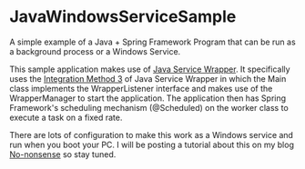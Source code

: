 JavaWindowsServiceSample
========================

A simple example of a Java + Spring Framework Program that can be run as a background process or a Windows Service.

This sample application makes use of [Java Service Wrapper](http://wrapper.tanukisoftware.com). It specifically uses the [Integration Method 3](http://wrapper.tanukisoftware.com/doc/english/integrate-listener.html) of Java Service Wrapper in which the Main class implements the WrapperListener interface and makes use of the WrapperManager to start the application. The application then has Spring Framework's scheduling mechanism (@Scheduled) on the worker class to execute a task on a fixed rate. 

There are lots of configuration to make this work as a Windows service and run when you boot your PC. I will be posting a tutorial about this on my blog [No-nonsense](http://benjsicam.me) so stay tuned.